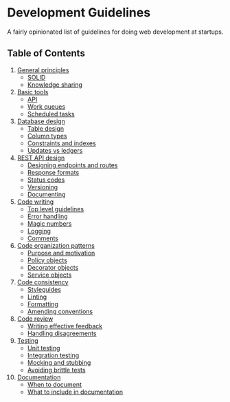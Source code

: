 # Development Guidelines

A fairly opinionated list of guidelines for doing web development at
startups.

## Table of Contents

1. [General principles](general-principles/index.md)
    * [SOLID]()
    * [Knowledge sharing]()
2. [Basic tools]()
    * [API]()
    * [Work queues]()
    * [Scheduled tasks]()
2. [Database design](database-design/index.md)
    * [Table design](database-design/index.md#table-design)
    * [Column types](database-design/index.md)
    * [Constraints and indexes](database-design/index.md)
    * [Updates vs ledgers](database-design/index.md)
3. [REST API design]()
    * [Designing endpoints and routes]()
    * [Response formats]()
    * [Status codes]()
    * [Versioning]()
    * [Documenting]()
4. [Code writing]()
    * [Top level guidelines]()
    * [Error handling]()
    * [Magic numbers]()
    * [Logging]()
    * [Comments]()
4. [Code organization patterns]()
    * [Purpose and motivation]()
    * [Policy objects]()
    * [Decorator objects]()
    * [Service objects]()
5. [Code consistency]()
    * [Styleguides]()
    * [Linting]()
    * [Formatting]()
    * [Amending conventions]()
6. [Code review]()
    * [Writing effective feedback]()
    * [Handling disagreements]()
7. [Testing]()
    * [Unit testing]()
    * [Integration testing]()
    * [Mocking and stubbing]()
    * [Avoiding brittle tests]()
8. [Documentation]()
    * [When to document]()
    * [What to include in documentation]()
